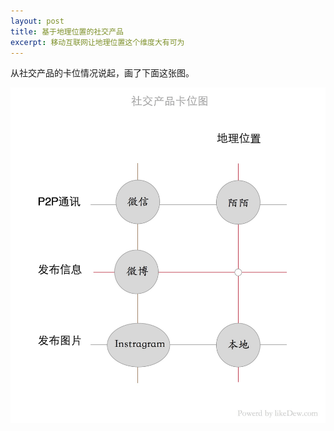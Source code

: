 ```yaml
---
layout: post
title: 基于地理位置的社交产品
excerpt: 移动互联网让地理位置这个维度大有可为
---
```


从社交产品的卡位情况说起，画了下面这张图。

![](https://raw.githubusercontent.com/hyking/hyking.github.io/master/assets/images/2015-05-05-001.jpg)


